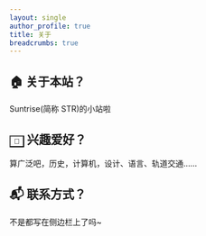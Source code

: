 ```yaml
---
layout: single
author_profile: true
title: 关于
breadcrumbs: true
---
```

## 🏠 关于本站？
Suntrise(简称 STR)的小站啦

## <button style="outline:none;background:none;" onclick="show()">🎨</button> 兴趣爱好？
算广泛吧，历史，计算机，设计、语言、轨道交通……

## 📬 联系方式？
不是都写在侧边栏上了吗~

<div id="himitsu" style="display:none;">
<h3>💗 悄悄话</h3>

<img src="https://github.com/suntrise/suntrise.github.io/assets/89229642/87b96f98-38a8-4f15-af66-90bdf8364d3c">

<img src="https://github.com/user-attachments/assets/d7ac256f-d8e4-49b2-8485-bbfed15bdb77">

<img src="https://github.com/user-attachments/assets/f17449eb-2f44-464d-97c7-4ab1bbdfa5a5">

<img src="https://github.com/user-attachments/assets/01bd667e-819a-4797-9421-9cb4652d1b74">

</div>

<script>
  function show(){
    himitsu.style.display="block";
  }
</script>










